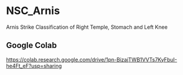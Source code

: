 # NSC_Arnis
Arnis Strike Classification of Right Temple, Stomach and Left Knee

## Google Colab 
https://colab.research.google.com/drive/1pn-BizajTWB1VVTs7KyFbuI-he4Ft_eF?usp=sharing
